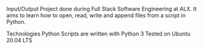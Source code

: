 Input/Output
Project done during Full Stack Software Engineering at ALX. It aims to learn how to open, read, write and append files from a script in Python.

Technologies
Python Scripts are written with Python 3
Tested on Ubuntu 20.04 LTS

